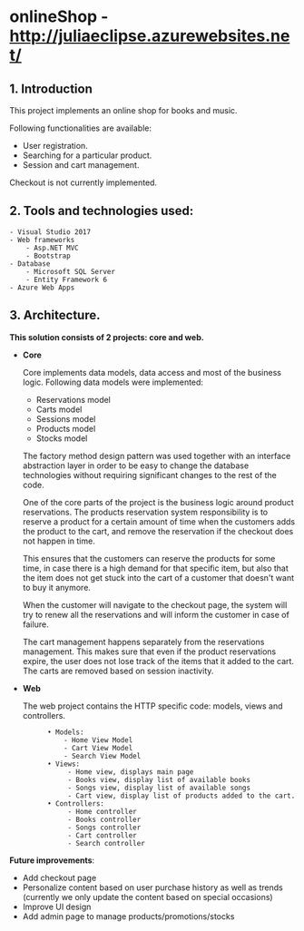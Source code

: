 # onlineShop - http://juliaeclipse.azurewebsites.net/

**1. Introduction**
----

This project implements an online shop for books and music.

Following functionalities are available:

- User registration.
- Searching for a particular product.
- Session and cart management. 

Checkout is not currently implemented.

**2. Tools and technologies used**:
----
	- Visual Studio 2017
	- Web frameworks
		- Asp.NET MVC
		- Bootstrap
	- Database
		- Microsoft SQL Server
		- Entity Framework 6
	- Azure Web Apps
	
	
**3. Architecture**. 
------
**This solution consists of 2 projects: core and web.**
	
* **Core**

	Core implements data models, data access and most of the business logic.
	Following data models were implemented:
	- Reservations model
	- Carts model
	- Sessions model
	- Products model
	- Stocks model
	
	The factory method design pattern was used together with an interface abstraction layer in order to be easy to change the database technologies without requiring significant changes to the rest of the code.
	
	One of the core parts of the project is the business logic around product reservations. The products reservation system responsibility is to reserve a product for a certain amount of time when the customers adds the product to the cart, and remove the reservation if the checkout does not happen in time. 
	
	This ensures that the customers can reserve the products for some time, in case there is a high demand for that specific item, but also that the item does not get stuck into the cart of a customer that doesn't want to buy it anymore.
	
	When the customer will navigate to the checkout page, the system will try to renew all the reservations and will inform the customer in case of failure.
	
	The cart management happens separately from the reservations management. This makes sure that even if the product reservations expire, the user does not lose track of the items that it added to the cart. The carts are removed based on session inactivity.
	
* **Web** 

	The web project contains the HTTP specific code: models, views and controllers.
	
			• Models:
				- Home View Model
				- Cart View Model
				- Search View Model
			• Views: 
				 - Home view, displays main page  
				 - Books view, display list of available books
				 - Songs view, display list of available songs
				 - Cart view, display list of products added to the cart. 
			• Controllers:
				 - Home controller
				 - Books controller
				 - Songs controller
				 - Cart controller
				 - Search controller
				
**Future improvements**:

* Add checkout page
* Personalize content based on user purchase history as well as trends (currently we only update the content based on special occasions)
* Improve UI design
* Add admin page to manage products/promotions/stocks

